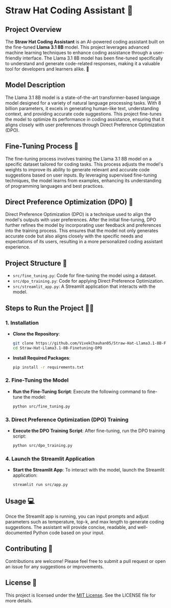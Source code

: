 
# Straw Hat Coding Assistant 🤖

## Project Overview

The **Straw Hat Coding Assistant** is an AI-powered coding assistant built on the fine-tuned **Llama 3.1 8B** model. This project leverages advanced machine learning techniques to enhance coding assistance through a user-friendly interface. The Llama 3.1 8B model has been fine-tuned specifically to understand and generate code-related responses, making it a valuable tool for developers and learners alike. 🚀

## Model Description

The Llama 3.1 8B model is a state-of-the-art transformer-based language model designed for a variety of natural language processing tasks. With 8 billion parameters, it excels in generating human-like text, understanding context, and providing accurate code suggestions. This project fine-tunes the model to optimize its performance in coding assistance, ensuring that it aligns closely with user preferences through Direct Preference Optimization (DPO).

## Fine-Tuning Process 🔧

The fine-tuning process involves training the Llama 3.1 8B model on a specific dataset tailored for coding tasks. This process adjusts the model's weights to improve its ability to generate relevant and accurate code suggestions based on user inputs. By leveraging supervised fine-tuning techniques, the model learns from examples, enhancing its understanding of programming languages and best practices.

## Direct Preference Optimization (DPO) 🎯

Direct Preference Optimization (DPO) is a technique used to align the model's outputs with user preferences. After the initial fine-tuning, DPO further refines the model by incorporating user feedback and preferences into the training process. This ensures that the model not only generates accurate code but also aligns closely with the specific needs and expectations of its users, resulting in a more personalized coding assistant experience.

## Project Structure 📁

- `src/fine_tuning.py`: Code for fine-tuning the model using a dataset.
- `src/dpo_training.py`: Code for applying Direct Preference Optimization.
- `src/streamlit_app.py`: A Streamlit application that interacts with the model.


## Steps to Run the Project 🏃‍♂️

### 1. Installation

- **Clone the Repository**:
  ```bash
  git clone https://github.com/VivekChauhan05/Straw-Hat-Llama3.1-8B-Finetuning-DPO
  cd Straw-Hat-Llama3.1-8B-Finetuning-DPO
  ```

- **Install Required Packages**:
  ```bash
  pip install -r requirements.txt
  ```

### 2. Fine-Tuning the Model

- **Run the Fine-Tuning Script**:
  Execute the following command to fine-tune the model:

  ```bash
  python src/fine_tuning.py
  ```

### 3. Direct Preference Optimization (DPO) Training

- **Execute the DPO Training Script**:
  After fine-tuning, run the DPO training script:

  ```bash
  python src/dpo_training.py
  ```

### 4. Launch the Streamlit Application

- **Start the Streamlit App**:
  To interact with the model, launch the Streamlit application:

  ```bash
  streamlit run src/app.py
  ```

## Usage 💻

Once the Streamlit app is running, you can input prompts and adjust parameters such as temperature, top-k, and max length to generate coding suggestions. The assistant will provide concise, readable, and well-documented Python code based on your input.

## Contributing 🤝

Contributions are welcome! Please feel free to submit a pull request or open an issue for any suggestions or improvements.

## License 📜

This project is licensed under the [MIT License](LICENSE). See the LICENSE file for more details.